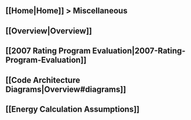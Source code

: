 ## [[Home|Home]] > Miscellaneous

## [[Overview|Overview]]

## [[2007 Rating Program Evaluation|2007-Rating-Program-Evaluation]]

## [[Code Architecture Diagrams|Overview#diagrams]]

## [[Energy Calculation Assumptions]]

